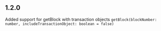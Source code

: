 ## 1.2.0

Added support for getBlock with transaction objects
`getBlock(blockNumber: number, includeTransactionObject: boolean = false)`